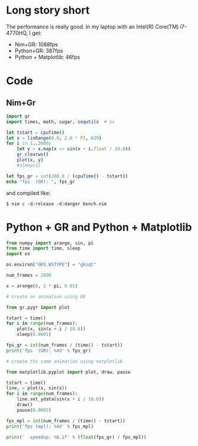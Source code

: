 # Long story short
The performance is really good. In my laptop with an Intel(R) Core(TM) i7-4770HQ, I get:

- Nim+GR: 1088fps
- Python+GR: 387fps
- Python + Matplotlib: 46fps

# Code
## Nim+Gr
```nim
import gr
import times, math, sugar, sequtils  # os

let tstart = cpuTime()
let x = linRange(0.0, 2.0 * PI, 629)
for i in 1..2000:
    let y = x.map(x => sin(x + i.float / 10.0)) 
    gr_clearws()
    plot(x, y)
    #sleep(1)

let fps_gr = int(200.0 / (cpuTime() - tstart))
echo "fps  (GR): ", fps_gr
```

and compiled like:
```
$ nim c -d:release -d:danger bench.nim
```

# Python + GR and Python + Matplotlib

```python
from numpy import arange, sin, pi
from time import time, sleep
import os

os.environ["GKS_WSTYPE"] = "gksqt"

num_frames = 2000

x = arange(0, 2 * pi, 0.01)

# create an animation using GR

from gr.pygr import plot

tstart = time()
for i in range(num_frames):
    plot(x, sin(x + i / 10.0))
    sleep(0.0001)

fps_gr = int(num_frames / (time() - tstart))
print('fps  (GR): %4d' % fps_gr)

# create the same animation using matplotlib

from matplotlib.pyplot import plot, draw, pause

tstart = time()
line, = plot(x, sin(x))
for i in range(num_frames):
    line.set_ydata(sin(x + i / 10.0))
    draw()
    pause(0.0001)

fps_mpl = int(num_frames / (time() - tstart))
print('fps (mpl): %4d' % fps_mpl)

print('  speedup: %6.1f' % (float(fps_gr) / fps_mpl))
```
